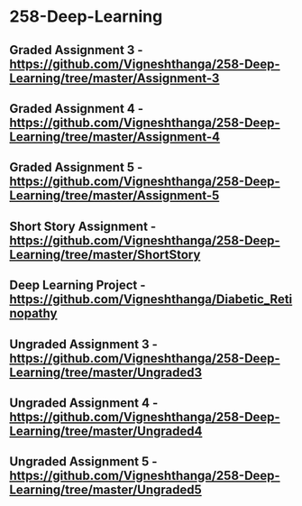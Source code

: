 # 258-Deep-Learning

## Graded Assignment 3 - https://github.com/Vigneshthanga/258-Deep-Learning/tree/master/Assignment-3 

## Graded Assignment 4 - https://github.com/Vigneshthanga/258-Deep-Learning/tree/master/Assignment-4 

## Graded Assignment 5 - https://github.com/Vigneshthanga/258-Deep-Learning/tree/master/Assignment-5

## Short Story Assignment - https://github.com/Vigneshthanga/258-Deep-Learning/tree/master/ShortStory 

## Deep Learning Project - https://github.com/Vigneshthanga/Diabetic_Retinopathy 

## Ungraded Assignment 3 - https://github.com/Vigneshthanga/258-Deep-Learning/tree/master/Ungraded3 

## Ungraded Assignment 4 - https://github.com/Vigneshthanga/258-Deep-Learning/tree/master/Ungraded4 

## Ungraded Assignment 5 - https://github.com/Vigneshthanga/258-Deep-Learning/tree/master/Ungraded5
